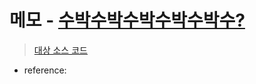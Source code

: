 # 메모 - [수박수박수박수박수박수?](https://school.programmers.co.kr/learn/courses/30/lessons/12922)

> [대상 소스 코드](./solution.js)

- reference: []()
